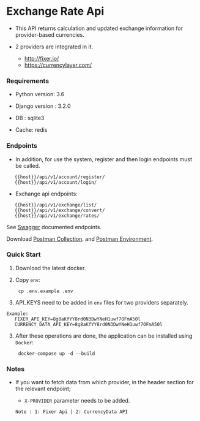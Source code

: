 # Exchange Rate Api

- This API returns calculation and updated exchange information for provider-based currencies.


- 2 providers are integrated in it.
  - http://fixer.io/
  - https://currencylayer.com/
  


### Requirements

-  Python version: 3.6

-  Django version : 3.2.0

-  DB : sqlite3

-  Cache: redis


### Endpoints
- In addition, for use the system, register and then login endpoints must be called.

```
   {{host}}/api/v1/account/register/
   {{host}}/api/v1/account/login/
```


- Exchange api endpoints:

```
   {{host}}/api/v1/exchange/list/
   {{host}}/api/v1/exchange/convert/
   {{host}}/api/v1/exchange/rates/
```


See [Swagger](http://localhost/) documented endpoints.

Download [Postman Collection](docs/Exchange_API.postman_collection.json).
and [Postman Environment](docs/LOCAL.postman_environment.json).






### Quick Start

1. Download the latest docker.


2. Copy `env`:
   
        cp .env.example .env
 
3. API_KEYS need to be added in `env` files for two providers separately.

```
Example:
   FIXER_API_KEY=8g8aKfYY8rd0N3DwYNeH1uwf7OFmA50l
   CURRENCY_DATA_API_KEY=8g8aKfYY8rd0N3DwYNeH1uwf7OFmA50l
```

3. After these operations are done, the application can be installed using `Docker`:
   
        docker-compose up -d --build



### Notes

- If you want to fetch data from which provider, in the header section for the relevant endpoint;
  - `X-PROVIDER` parameter needs to be added.

   ``Note : 1: Fixer Api | 2: CurrencyData API``




